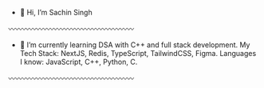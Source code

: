 - 👋 Hi, I’m Sachin Singh

〰️〰️〰️〰️〰️〰️〰️〰️〰️〰️〰️〰️〰️〰️〰️〰️〰️〰️
- 🌱 I’m currently learning DSA with C++ and full stack development.
My Tech Stack: NextJS, Redis, TypeScript, TailwindCSS, Figma.
Languages I know: JavaScript, C++, Python, C.

〰️〰️〰️〰️〰️〰️〰️〰️〰️〰️〰️〰️〰️〰️〰️〰️〰️〰️

<!---
Sachins0/Sachins0 is a ✨ special ✨ repository because its `README.md` (this file) appears on your GitHub profile.
You can click the Preview link to take a look at your changes.
--->
